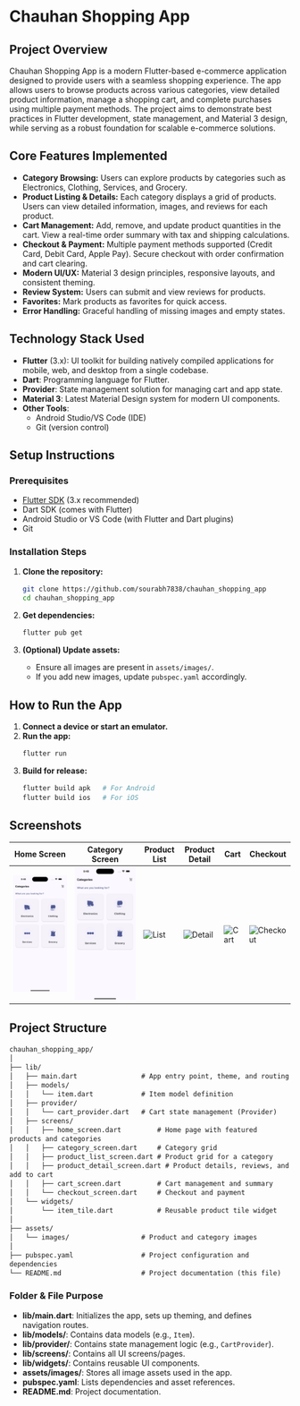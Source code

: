 # Chauhan Shopping App

## Project Overview

Chauhan Shopping App is a modern Flutter-based e-commerce application designed to provide users with a seamless shopping experience. The app allows users to browse products across various categories, view detailed product information, manage a shopping cart, and complete purchases using multiple payment methods. The project aims to demonstrate best practices in Flutter development, state management, and Material 3 design, while serving as a robust foundation for scalable e-commerce solutions.

## Core Features Implemented

- **Category Browsing:** Users can explore products by categories such as Electronics, Clothing, Services, and Grocery.
- **Product Listing & Details:** Each category displays a grid of products. Users can view detailed information, images, and reviews for each product.
- **Cart Management:** Add, remove, and update product quantities in the cart. View a real-time order summary with tax and shipping calculations.
- **Checkout & Payment:** Multiple payment methods supported (Credit Card, Debit Card, Apple Pay). Secure checkout with order confirmation and cart clearing.
- **Modern UI/UX:** Material 3 design principles, responsive layouts, and consistent theming.
- **Review System:** Users can submit and view reviews for products.
- **Favorites:** Mark products as favorites for quick access.
- **Error Handling:** Graceful handling of missing images and empty states.

## Technology Stack Used

- **Flutter** (3.x): UI toolkit for building natively compiled applications for mobile, web, and desktop from a single codebase.
- **Dart**: Programming language for Flutter.
- **Provider**: State management solution for managing cart and app state.
- **Material 3**: Latest Material Design system for modern UI components.
- **Other Tools**: 
  - Android Studio/VS Code (IDE)
  - Git (version control)

## Setup Instructions

### Prerequisites

- [Flutter SDK](https://flutter.dev/docs/get-started/install) (3.x recommended)
- Dart SDK (comes with Flutter)
- Android Studio or VS Code (with Flutter and Dart plugins)
- Git

### Installation Steps

1. **Clone the repository:**
   ```sh
   git clone https://github.com/sourabh7838/chauhan_shopping_app
   cd chauhan_shopping_app
   ```

2. **Get dependencies:**
   ```sh
   flutter pub get
   ```

3. **(Optional) Update assets:**
   - Ensure all images are present in `assets/images/`.
   - If you add new images, update `pubspec.yaml` accordingly.

## How to Run the App

1. **Connect a device or start an emulator.**
2. **Run the app:**
   ```sh
   flutter run
   ```
3. **Build for release:**
   ```sh
   flutter build apk   # For Android
   flutter build ios   # For iOS
   ```

## Screenshots

| Home Screen | Category Screen | Product List | Product Detail | Cart | Checkout |
|-------------|----------------|--------------|----------------|------|----------|
| ![Home](screenshots/home.png) | ![Category](screenshots/category.png) | ![List](screenshots/list.png) | ![Detail](screenshots/detail.png) | ![Cart](screenshots/cart.png) | ![Checkout](screenshots/checkout.png) |

## Project Structure

```
chauhan_shopping_app/
│
├── lib/
│   ├── main.dart                # App entry point, theme, and routing
│   ├── models/
│   │   └── item.dart            # Item model definition
│   ├── provider/
│   │   └── cart_provider.dart   # Cart state management (Provider)
│   ├── screens/
│   │   ├── home_screen.dart         # Home page with featured products and categories
│   │   ├── category_screen.dart     # Category grid
│   │   ├── product_list_screen.dart # Product grid for a category
│   │   ├── product_detail_screen.dart # Product details, reviews, and add to cart
│   │   ├── cart_screen.dart         # Cart management and summary
│   │   └── checkout_screen.dart     # Checkout and payment
│   └── widgets/
│       └── item_tile.dart           # Reusable product tile widget
│
├── assets/
│   └── images/                  # Product and category images
│
├── pubspec.yaml                 # Project configuration and dependencies
└── README.md                    # Project documentation (this file)
```

### Folder & File Purpose

- **lib/main.dart**: Initializes the app, sets up theming, and defines navigation routes.
- **lib/models/**: Contains data models (e.g., `Item`).
- **lib/provider/**: Contains state management logic (e.g., `CartProvider`).
- **lib/screens/**: Contains all UI screens/pages.
- **lib/widgets/**: Contains reusable UI components.
- **assets/images/**: Stores all image assets used in the app.
- **pubspec.yaml**: Lists dependencies and asset references.
- **README.md**: Project documentation.
